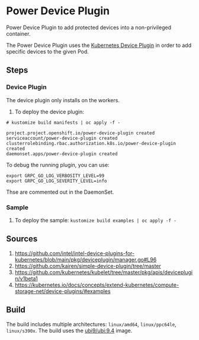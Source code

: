 # Power Device Plugin

Power Device Plugin to add protected devices into a non-privileged container.

The Power Device Plugin uses the [Kubernetes Device Plugin](https://kubernetes.io/docs/concepts/extend-kubernetes/compute-storage-net/device-plugins/) in order to add specific devices to the given Pod.

## Steps

### Device Plugin
The device plugin only installs on the workers.

1. To deploy the device plugin: 

``` shell
# kustomize build manifests | oc apply -f -

project.project.openshift.io/power-device-plugin created
serviceaccount/power-device-plugin created
clusterrolebinding.rbac.authorization.k8s.io/power-device-plugin created
daemonset.apps/power-device-plugin created
```

To debug the running plugin, you can use: 

```
export GRPC_GO_LOG_VERBOSITY_LEVEL=99
export GRPC_GO_LOG_SEVERITY_LEVEL=info
```

Thse are commented out in the DaemonSet.

### Sample

1. To deploy the sample: `kustomize build examples | oc apply -f -`

## Sources

1. https://github.com/intel/intel-device-plugins-for-kubernetes/blob/main/pkg/deviceplugin/manager.go#L96
2. https://github.com/kairen/simple-device-plugin/tree/master
3. https://github.com/kubernetes/kubelet/tree/master/pkg/apis/deviceplugin/v1beta1
4. https://kubernetes.io/docs/concepts/extend-kubernetes/compute-storage-net/device-plugins/#examples

## Build

The build includes multiple architectures: `linux/amd64`, `linux/ppc64le`, `linux/s390x`.
The build uses the [ubi9/ubi:9.4](https://catalog.redhat.com/software/containers/ubi9/ubi/615bcf606feffc5384e8452e?architecture=ppc64le&image=676258d7607921b4d7fcb8c8&gti-tabs=unauthenticated) image.